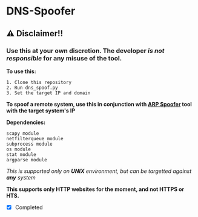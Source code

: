 # DNS-Spoofer

## ⚠ Disclaimer!!

### Use this at your own discretion. The developer *is not responsible* for any misuse of the tool.


**To use this:**

    1. Clone this repository
    2. Run dns_spoof.py
    3. Set the target IP and domain
    
**To spoof a remote system, use this in conjunction with <a href="https://github.com/vinsdragonis/ARP-Spoofer">ARP Spoofer</a> tool with the target system's IP**

**Dependencies:**

    scapy module
    netfilterqueue module
    subprocess module
    os module
    stat module
    argparse module
    

*This is supported only on **UNIX** environment, but can be targetted against **any** system*

**This supports only HTTP websites for the moment, and not HTTPS or HTS.**

- [x] Completed
